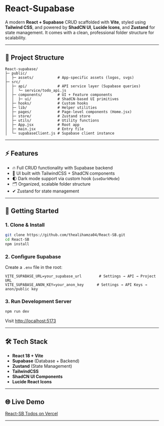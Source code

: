 

# React-Supabase

A modern **React + Supabase** CRUD scaffolded with **Vite**, styled using **Tailwind CSS**, and powered by **ShadCN UI**, **Lucide Icons**, and **Zustand** for state management.
It comes with a clean, professional folder structure for scalability.

---

## 📂 Project Structure

```
React-supabase/
├─ public/              
│  ├─ assets/           # App-specific assets (logos, svgs)
├─ src/
│  ├─ api/              # API service layer (Supabase queries)
│  │  └─ service/todo_api.js
│  ├─ components/       # UI + Feature components
│  │  ├─ ui/            # ShadCN-based UI primitives
│  ├─ hooks/            # Custom hooks
│  ├─ lib/              # Helper utilities
│  ├─ pages/            # Page-level components (Home.jsx)
│  ├─ store/            # Zustand store
│  ├─ utils/            # Utility functions
│  ├─ App.jsx           # Root app
│  ├─ main.jsx          # Entry file
│  └─ supabaseClient.js # Supabase client instance
```

---

## ⚡ Features

* 🔥 Full CRUD functionality with Supabase backend
* 🎨 UI built with TailwindCSS + ShadCN components
* 🌓 Dark mode support via custom hook (`useDarkMode`)
* 🗂 Organized, scalable folder structure
* ✔ Zustand for state management

---

## 🚀 Getting Started

### 1. Clone & Install

```bash
git clone https://github.com/thealihamza04/React-SB.git
cd React-SB
npm install
```

### 2. Configure Supabase

Create a `.env` file in the root:

```env
VITE_SUPABASE_URL=your_supabase_url        # Settings → API → Project URL
VITE_SUPABASE_ANON_KEY=your_anon_key      # Settings → API Keys → anon/public key
```

### 3. Run Development Server

```bash
npm run dev
```

Visit [http://localhost:5173](http://localhost:5173)

---

## 🛠 Tech Stack

* **React 18 + Vite**
* **Supabase** (Database + Backend)
* **Zustand** (State Management)
* **TailwindCSS**
* **ShadCN UI Components**
* **Lucide React Icons**

---

## 🌐 Live Demo

[React-SB Todos on Vercel](https://react-sb-todos.vercel.app/)

---
